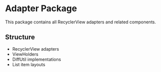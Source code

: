 # Adapter Package

This package contains all RecyclerView adapters and related components.

## Structure

- RecyclerView adapters
- ViewHolders
- DiffUtil implementations
- List item layouts
